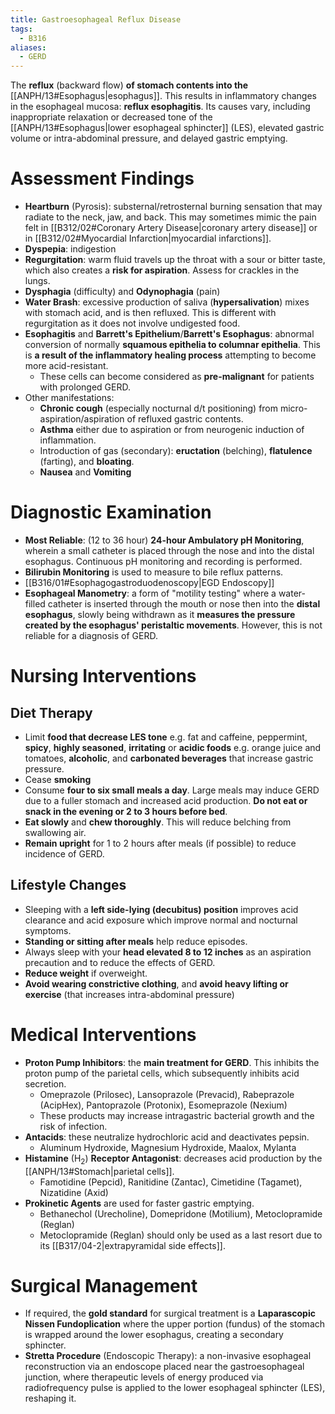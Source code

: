 ```yaml
---
title: Gastroesophageal Reflux Disease
tags:
  - B316
aliases:
  - GERD
---
```

The **reflux** (backward flow) **of stomach contents into the** [[ANPH/13#Esophagus|esophagus]]. This results in inflammatory changes in the esophageal mucosa: **reflux esophagitis**. Its causes vary, including inappropriate relaxation or decreased tone of the [[ANPH/13#Esophagus|lower esophageal sphincter]] (LES), elevated gastric volume or intra-abdominal pressure, and delayed gastric emptying.
# Assessment Findings
- **Heartburn** (Pyrosis): substernal/retrosternal burning sensation that may radiate to the neck, jaw, and back. This may sometimes mimic the pain felt in [[B312/02#Coronary Artery Disease|coronary artery disease]] or in [[B312/02#Myocardial Infarction|myocardial infarctions]].
- **Dyspepia**: indigestion
- **Regurgitation**: warm fluid travels up the throat with a sour or bitter taste, which also creates a **risk for aspiration**. Assess for crackles in the lungs.
- **Dysphagia** (difficulty) and **Odynophagia** (pain)
- **Water Brash**: excessive production of saliva (**hypersalivation**) mixes with stomach acid, and is then refluxed. This is different with regurgitation as it does not involve undigested food.
- **Esophagitis** and **Barrett's Epithelium**/**Barrett's Esophagus**: abnormal conversion of normally **squamous epithelia to columnar epithelia**. This is **a result of the inflammatory healing process** attempting to become more acid-resistant.
	- These cells can become considered as **pre-malignant** for patients with prolonged GERD.
- Other manifestations:
	- **Chronic cough** (especially nocturnal d/t positioning) from micro-aspiration/aspiration of refluxed gastric contents.
	- **Asthma** either due to aspiration or from neurogenic induction of inflammation.
	- Introduction of gas (secondary): **eructation** (belching), **flatulence** (farting), and **bloating**.
	- **Nausea** and **Vomiting**
# Diagnostic Examination
- **Most Reliable**: (12 to 36 hour) **24-hour Ambulatory pH Monitoring**, wherein a small catheter is placed through the nose and into the distal esophagus. Continuous pH monitoring and recording is performed.
- **Bilirubin Monitoring** is used to measure to bile reflux patterns.
- [[B316/01#Esophagogastroduodenoscopy|EGD Endoscopy]]
- **Esophageal Manometry**: a form of "motility testing" where a water-filled catheter is inserted through the mouth or nose then into the **distal esophagus**, slowly being withdrawn as it **measures the pressure created by the esophagus' peristaltic movements**. However, this is not reliable for a diagnosis of GERD.
# Nursing Interventions
## Diet Therapy
- Limit **food that decrease LES tone** e.g. fat and caffeine, peppermint, **spicy**, **highly seasoned**, **irritating** or **acidic foods** e.g. orange juice and tomatoes, **alcoholic**, and **carbonated beverages** that increase gastric pressure.
- Cease **smoking**
- Consume **four to six small meals a day**. Large meals may induce GERD due to a fuller stomach and increased acid production. **Do not eat or snack in the evening or 2 to 3 hours before bed**.
- **Eat slowly** and **chew thoroughly**. This will reduce belching from swallowing air.
- **Remain upright** for 1 to 2 hours after meals (if possible) to reduce incidence of GERD.
## Lifestyle Changes
- Sleeping with a **left side-lying (decubitus) position** improves acid clearance and acid exposure which improve normal and nocturnal symptoms.
- **Standing or sitting after meals** help reduce episodes.
- Always sleep with your **head elevated 8 to 12 inches** as an aspiration precaution and to reduce the effects of GERD.
- **Reduce weight** if overweight.
- **Avoid wearing constrictive clothing**, and **avoid heavy lifting or exercise** (that increases intra-abdominal pressure)
# Medical Interventions
- **Proton Pump Inhibitors**: the **main treatment for GERD**. This inhibits the proton pump of the parietal cells, which subsequently inhibits acid secretion.
	- Omeprazole (Prilosec), Lansoprazole (Prevacid), Rabeprazole (AcipHex), Pantoprazole (Protonix), Esomeprazole (Nexium)
	- These products may increase intragastric bacterial growth and the risk of infection.
- **Antacids**: these neutralize hydrochloric acid and deactivates pepsin.
	- Aluminum Hydroxide, Magnesium Hydroxide, Maalox, Mylanta
- **Histamine** (H<sub>2</sub>) **Receptor Antagonist**: decreases acid production by the [[ANPH/13#Stomach|parietal cells]].
	- Famotidine (Pepcid), Ranitidine (Zantac), Cimetidine (Tagamet), Nizatidine (Axid)
- **Prokinetic Agents** are used for faster gastric emptying.
	- Bethanechol (Urecholine), Domepridone (Motilium), Metoclopramide (Reglan)
	- Metoclopramide (Reglan) should only be used as a last resort due to its [[B317/04-2|extrapyramidal side effects]].
# Surgical Management
- If required, the **gold standard** for surgical treatment is a **Laparascopic Nissen Fundoplication** where the upper portion (fundus) of the stomach is wrapped around the lower esophagus, creating a secondary sphincter.
- **Stretta Procedure** (Endoscopic Therapy): a non-invasive esophageal reconstruction via an endoscope placed near the gastroesophageal junction, where therapeutic levels of energy produced via radiofrequency pulse is applied to the lower esophageal sphincter (LES), reshaping it.